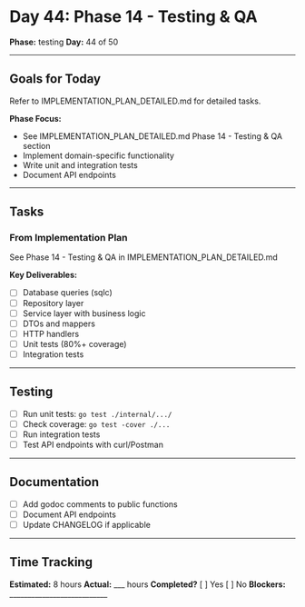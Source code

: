 # Day 44: Phase 14 - Testing & QA

**Phase:** testing
**Day:** 44 of 50

---

## Goals for Today

Refer to IMPLEMENTATION_PLAN_DETAILED.md for detailed tasks.

**Phase Focus:**
- See IMPLEMENTATION_PLAN_DETAILED.md Phase 14 - Testing & QA section
- Implement domain-specific functionality
- Write unit and integration tests
- Document API endpoints

---

## Tasks

### From Implementation Plan
See Phase 14 - Testing & QA in IMPLEMENTATION_PLAN_DETAILED.md

**Key Deliverables:**
- [ ] Database queries (sqlc)
- [ ] Repository layer
- [ ] Service layer with business logic
- [ ] DTOs and mappers
- [ ] HTTP handlers
- [ ] Unit tests (80%+ coverage)
- [ ] Integration tests

---

## Testing
- [ ] Run unit tests: `go test ./internal/.../`
- [ ] Check coverage: `go test -cover ./...`
- [ ] Run integration tests
- [ ] Test API endpoints with curl/Postman

---

## Documentation
- [ ] Add godoc comments to public functions
- [ ] Document API endpoints
- [ ] Update CHANGELOG if applicable

---

## Time Tracking
**Estimated:** 8 hours
**Actual:** ___ hours
**Completed?** [ ] Yes [ ] No
**Blockers:** ___________________________
